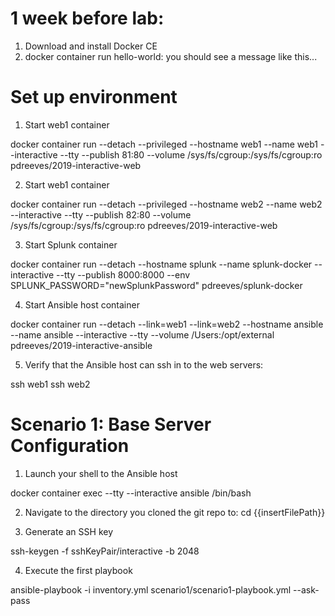 
# 1 week before lab:
1. Download and install Docker CE
2. docker container run hello-world: you should see a message like this...

# Set up environment
1. Start web1 container

docker container run --detach --privileged --hostname web1 --name web1 --interactive --tty --publish 81:80 --volume /sys/fs/cgroup:/sys/fs/cgroup:ro pdreeves/2019-interactive-web

2. Start web1 container

docker container run --detach --privileged --hostname web2 --name web2 --interactive --tty --publish 82:80 --volume /sys/fs/cgroup:/sys/fs/cgroup:ro pdreeves/2019-interactive-web

3. Start Splunk container

docker container run --detach --hostname splunk --name splunk-docker --interactive --tty --publish 8000:8000 --env SPLUNK_PASSWORD="newSplunkPassword" pdreeves/splunk-docker

4. Start Ansible host container

docker container run --detach --link=web1 --link=web2 --hostname ansible --name ansible --interactive --tty  --volume /Users:/opt/external pdreeves/2019-interactive-ansible

5. Verify that the Ansible host can ssh in to the web servers:

ssh web1
ssh web2


# Scenario 1: Base Server Configuration

1. Launch your shell to the Ansible host

docker container exec --tty --interactive ansible /bin/bash

2. Navigate to the directory you cloned the git repo to: cd {{insertFilePath}}

3. Generate an SSH key

ssh-keygen -f sshKeyPair/interactive -b 2048


4. Execute the first playbook

ansible-playbook -i inventory.yml scenario1/scenario1-playbook.yml --ask-pass
